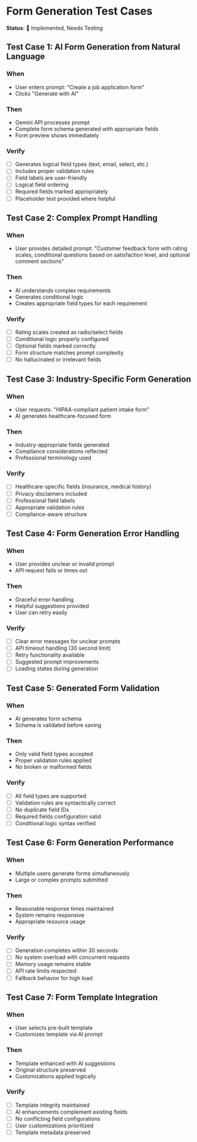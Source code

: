 # Form Generation Test Cases

**Status**: 🚧 Implemented, Needs Testing

## Test Case 1: AI Form Generation from Natural Language

### When

- User enters prompt: "Create a job application form"
- Clicks "Generate with AI"

### Then

- Gemini API processes prompt
- Complete form schema generated with appropriate fields
- Form preview shows immediately

### Verify

- [ ] Generates logical field types (text, email, select, etc.)
- [ ] Includes proper validation rules
- [ ] Field labels are user-friendly
- [ ] Logical field ordering
- [ ] Required fields marked appropriately
- [ ] Placeholder text provided where helpful

## Test Case 2: Complex Prompt Handling

### When

- User provides detailed prompt: "Customer feedback form with rating scales, conditional questions based on satisfaction level, and optional comment sections"

### Then

- AI understands complex requirements
- Generates conditional logic
- Creates appropriate field types for each requirement

### Verify

- [ ] Rating scales created as radio/select fields
- [ ] Conditional logic properly configured
- [ ] Optional fields marked correctly
- [ ] Form structure matches prompt complexity
- [ ] No hallucinated or irrelevant fields

## Test Case 3: Industry-Specific Form Generation

### When

- User requests: "HIPAA-compliant patient intake form"
- AI generates healthcare-focused form

### Then

- Industry-appropriate fields generated
- Compliance considerations reflected
- Professional terminology used

### Verify

- [ ] Healthcare-specific fields (insurance, medical history)
- [ ] Privacy disclaimers included
- [ ] Professional field labels
- [ ] Appropriate validation rules
- [ ] Compliance-aware structure

## Test Case 4: Form Generation Error Handling

### When

- User provides unclear or invalid prompt
- API request fails or times out

### Then

- Graceful error handling
- Helpful suggestions provided
- User can retry easily

### Verify

- [ ] Clear error messages for unclear prompts
- [ ] API timeout handling (30 second limit)
- [ ] Retry functionality available
- [ ] Suggested prompt improvements
- [ ] Loading states during generation

## Test Case 5: Generated Form Validation

### When

- AI generates form schema
- Schema is validated before saving

### Then

- Only valid field types accepted
- Proper validation rules applied
- No broken or malformed fields

### Verify

- [ ] All field types are supported
- [ ] Validation rules are syntactically correct
- [ ] No duplicate field IDs
- [ ] Required fields configuration valid
- [ ] Conditional logic syntax verified

## Test Case 6: Form Generation Performance

### When

- Multiple users generate forms simultaneously
- Large or complex prompts submitted

### Then

- Reasonable response times maintained
- System remains responsive
- Appropriate resource usage

### Verify

- [ ] Generation completes within 30 seconds
- [ ] No system overload with concurrent requests
- [ ] Memory usage remains stable
- [ ] API rate limits respected
- [ ] Fallback behavior for high load

## Test Case 7: Form Template Integration

### When

- User selects pre-built template
- Customizes template via AI prompt

### Then

- Template enhanced with AI suggestions
- Original structure preserved
- Customizations applied logically

### Verify

- [ ] Template integrity maintained
- [ ] AI enhancements complement existing fields
- [ ] No conflicting field configurations
- [ ] User customizations prioritized
- [ ] Template metadata preserved
